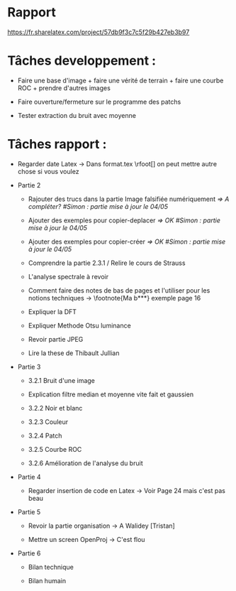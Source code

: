 
# Rapport 

https://fr.sharelatex.com/project/57db9f3c7c5f29b427eb3b97

# Tâches developpement : 

- Faire une base d'image + faire une vérité de terrain + faire une courbe ROC + prendre d'autres images

- Faire ouverture/fermeture sur le programme des patchs

- Tester extraction du bruit avec moyenne

# Tâches rapport :
- Regarder date Latex -> Dans format.tex  \rfoot[] on peut mettre autre chose si vous voulez

- Partie 2
	- Rajouter des trucs dans la partie Image falsifiée numériquement *=> A compléter? #Simon : partie mise à jour le 04/05*

	- Ajouter des exemples pour copier-deplacer *=> OK #Simon : partie mise à jour le 04/05*
	
	- Ajouter des exemples pour copier-créer *=> OK #Simon : partie mise à jour le 04/05*

	- Comprendre la partie 2.3.1 / Relire le cours de Strauss

	- L'analyse spectrale à revoir

	- Comment faire des notes de bas de pages et l'utiliser pour les notions techniques -> \footnote{Ma b***} exemple page 16

	- Expliquer la DFT

	- Expliquer Methode Otsu luminance

	- Revoir partie JPEG

	- Lire la these de Thibault Jullian


- Partie 3
	- 3.2.1 Bruit d'une image
	
	- Explication filtre median et moyenne vite fait et gaussien
	
	- 3.2.2 Noir et blanc
	
	- 3.2.3 Couleur
	
	- 3.2.4 Patch
	
	- 3.2.5 Courbe ROC
	
	- 3.2.6 Amélioration de l'analyse du bruit
	
	
- Partie 4
	- Regarder insertion de code en Latex -> Voir Page 24 mais c'est pas beau


- Partie 5
	- Revoir la partie organisation -> A Walidey [Tristan]
	
	- Mettre un screen OpenProj -> C'est flou

- Partie 6
	- Bilan technique
	
	- Bilan humain

